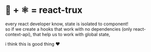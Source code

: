 # :t-rex: + :atom_symbol: = react-trux

every react developer know, state is isolated to component!\
so if we create a hooks that work with no dependencies (only react-context-api), that help us to work with global state,

i think this is good thing :heart:

